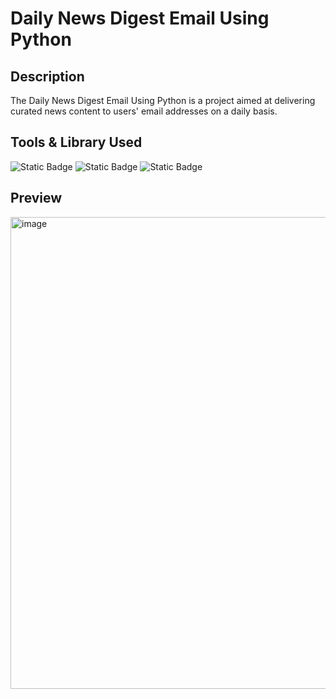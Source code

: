 # Daily News Digest Email Using Python
## Description
The Daily News Digest Email Using Python is a project aimed at delivering curated news content to users' email addresses on a daily basis.

## Tools & Library Used
![Static Badge](https://img.shields.io/badge/Python-FFD43B?style=for-the-badge&logo=python&logoColor=blue)
![Static Badge](	https://img.shields.io/badge/PyCharm-000000.svg?&style=for-the-badge&logo=PyCharm&logoColor=white)
![Static Badge](https://img.shields.io/badge/PythonAnywhere-1D9FD7?style=for-the-badge&logoSize=auto&logo=pythonanywhere&logoColor=white)

## Preview
<img width="755" alt="image" src="https://github.com/user-attachments/assets/ed2ba7ea-9e89-4ee0-b174-c95796a26d74" />

